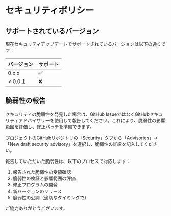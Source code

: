 # セキュリティポリシー

## サポートされているバージョン

現在セキュリティアップデートでサポートされているバージョンは以下の通りです：

| バージョン | サポート            |
| -------- | ------------------ |
| 0.x.x    | :white_check_mark: |
| < 0.0.1  | :x:                |

## 脆弱性の報告

セキュリティの脆弱性を発見した場合は、GitHub IssueではなくGitHubセキュリティアドバイザリーを使用して報告してください。これにより、脆弱性の影響範囲を評価し、修正パッチを準備できます。

プロジェクトのGitHubリポジトリの「Security」タブから「Advisories」→「New draft security advisory」を選択し、脆弱性の詳細を記入してください。

報告していただいた脆弱性は、以下のプロセスで対応します：

1. 報告された脆弱性の受領確認
2. 脆弱性の検証と影響範囲の評価
3. 修正プログラムの開発
4. 新バージョンのリリース
5. 脆弱性の公開（適切なタイミングで）

ご協力ありがとうございます。
